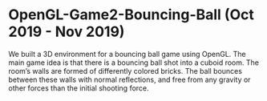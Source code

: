 # OpenGL-Game2-Bouncing-Ball (Oct 2019 - Nov 2019)
We built a 3D environment for a bouncing ball game using OpenGL. The main  game idea is that there is a bouncing ball shot into a cuboid room. The room’s walls are formed of differently  colored bricks. The ball bounces between these walls with normal reflections, and free from any gravity or other  forces than the initial shooting force. 
